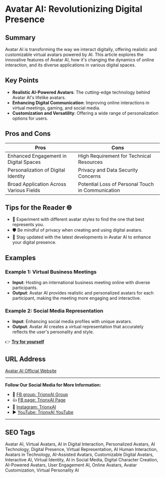 
# Avatar AI: Revolutionizing Digital Presence

## Summary
Avatar AI is transforming the way we interact digitally, offering realistic and customizable virtual avatars powered by AI. This article explores the innovative features of Avatar AI, how it's changing the dynamics of online interaction, and its diverse applications in various digital spaces.

## Key Points
- **Realistic AI-Powered Avatars**: The cutting-edge technology behind Avatar AI's lifelike avatars.
- **Enhancing Digital Communication**: Improving online interactions in virtual meetings, gaming, and social media.
- **Customization and Versatility**: Offering a wide range of personalization options for users.

## Pros and Cons
| Pros                                    | Cons                                   |
|-----------------------------------------|----------------------------------------|
| Enhanced Engagement in Digital Spaces   | High Requirement for Technical Resources |
| Personalization of Digital Identity     | Privacy and Data Security Concerns      |
| Broad Application Across Various Fields | Potential Loss of Personal Touch in Communication |

## Tips for the Reader 🌐
- 🤖 Experiment with different avatar styles to find the one that best represents you.
- 🛡️ Be mindful of privacy when creating and using digital avatars.
- 🌟 Stay updated with the latest developments in Avatar AI to enhance your digital presence.

## Examples
### Example 1: Virtual Business Meetings
- **Input**: Hosting an international business meeting online with diverse participants.
- **Output**: Avatar AI provides realistic and personalized avatars for each participant, making the meeting more engaging and interactive.

### Example 2: Social Media Representation
- **Input**: Enhancing social media profiles with unique avatars.
- **Output**: Avatar AI creates a virtual representation that accurately reflects the user's personality and style.

👉 <a href="https://facestudio.app/" target="_blank">**Try for yourself**</a>

## URL Address
<a href="https://facestudio.app/" target="_blank">Avatar AI Official Website</a>

---

**Follow Our Social Media for More Information:**
- 📘 <a href="https://www.facebook.com/groups/trionxai" target="_blank">FB group: TrionxAI Group</a>
- 👍 <a href="https://www.facebook.com/ai.trionxai" target="_blank">FB page: TrionxAI Page</a>
- 📸 <a href="https://www.instagram.com/trionxai/" target="_blank">Instagram: TrionxAI</a>
- ▶️ <a href="https://www.youtube.com/@robotdocs/" target="_blank">YouTube: TrionxAI YouTube</a>

---

## SEO Tags
Avatar AI, Virtual Avatars, AI in Digital Interaction, Personalized Avatars, AI Technology, Digital Presence, Virtual Representation, AI Human Interaction, Avatars in Technology, AI-Assisted Avatars, Customizable Digital Avatars, Interactive AI, Virtual Identity, AI in Social Media, Digital Character Creation, AI-Powered Avatars, User Engagement AI, Online Avatars, Avatar Customization, Virtual Personality AI
